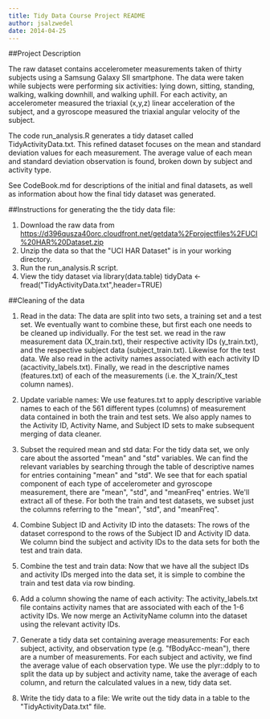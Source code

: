 ```yaml
---
title: Tidy Data Course Project README
author: jsalzwedel
date: 2014-04-25
---
```


##Project Description

The raw dataset contains accelerometer measurements taken of thirty subjects using a Samsung Galaxy SII smartphone.  The data were taken while subjects were performing six activities: lying down, sitting, standing, walking, walking downhill, and walking uphill.  For each activity, an accelerometer measured the triaxial (x,y,z) linear acceleration of the subject, and a gyroscope measured the triaxial angular velocity of the subject.

The code run_analysis.R generates a tidy dataset called TidyActivityData.txt.  This refined dataset focuses on the mean and standard deviation values for each measurement.  The average value of each mean and standard deviation observation is found, broken down by subject and activity type. 

See CodeBook.md for descriptions of the initial and final datasets, as well as information about how the final tidy dataset was generated.


##Instructions for generating the the tidy data file:

1. Download the raw data from https://d396qusza40orc.cloudfront.net/getdata%2Fprojectfiles%2FUCI%20HAR%20Dataset.zip
2. Unzip the data so that the "UCI HAR Dataset" is in your working directory.
3. Run the run_analysis.R script.
4. View the tidy dataset via
    library(data.table)
    tidyData <- fread("TidyActivityData.txt",header=TRUE)


##Cleaning of the data
1.  Read in the data:
The data are split into two sets, a training set and a test set.  We eventually want to combine these, but first each one needs to be cleaned up individually.  For the test set. we read in the raw measurement data (X_train.txt), their respective activity IDs (y_train.txt), and the respective subject data (subject_train.txt). Likewise for the test data. 
We also read in the activity names associated with each activity ID (acactivity_labels.txt). Finally, we read in the descriptive names (features.txt) of each of the measurements (i.e. the X_train/X_test column names).

2.  Update variable names:
We use features.txt to apply descriptive variable names to each of the 561 different types (columns) of measurement data contained in both the train and test sets.  We also apply names to the Activity ID, Activity Name, and Subject ID sets to make subsequent merging of data cleaner.

3.  Subset the required mean and std data:
For the tidy data set, we only care about the assorted "mean" and "std" variables.  We can find the relevant variables by searching through the table of descriptive names for entries containing "mean" and "std". We see that for each spatial component of each type of accelerometer and gyroscope measurement, there are "mean", "std", and "meanFreq" entries.  We'll extract all of these.  For both the train and test datasets, we subset just the columns referring to the "mean", "std", and "meanFreq".

4. Combine Subject ID and Activity ID into the datasets:
The rows of the dataset correspond to the rows of the Subject ID and Activity ID data.  We column bind the subject and activity IDs to the data sets for both the test and train data.

5. Combine the test and train data:
Now that we have all the subject IDs and activity IDs merged into the data set, it is simple to combine the train and test data via row binding.

6. Add a column showing the name of each activity:
The activity_labels.txt file contains activity names that are associated with each of the 1-6 activity IDs.  We now merge an ActivityName column into the dataset using the relevant activity IDs.

7. Generate a tidy data set containing average measurements:
For each subject, activity, and observation type (e.g. "fBodyAcc-mean"), there are a number of measurements.  For each subject and activity, we find the average value of each observation type.  We use the plyr::ddply to to split the data up by subject and activity name, take the average of each column, and return the calculated values in a new, tidy data set.

8. Write the tidy data to a file:
We write out the tidy data in a table to the "TidyActivityData.txt" file.

 

